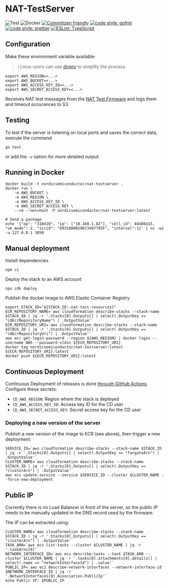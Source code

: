# NAT-TestServer

![Test](https://github.com/NordicSemiconductor/NAT-TestServer/workflows/Test/badge.svg)
![Docker](https://github.com/NordicSemiconductor/NAT-TestServer/workflows/Test%20Docker%20Image/badge.svg)
[![Commitizen friendly](https://img.shields.io/badge/commitizen-friendly-brightgreen.svg)](http://commitizen.github.io/cz-cli/)
[![code style: gofmt](https://img.shields.io/badge/code_style-gofmt-00acd7.svg)](https://golang.org/cmd/gofmt/)
[![code style: prettier](https://img.shields.io/badge/code_style-prettier-ff69b4.svg)](https://github.com/prettier/prettier/)
[![ESLint: TypeScript](https://img.shields.io/badge/ESLint-TypeScript-blue.svg)](https://github.com/typescript-eslint/typescript-eslint)

## Configuration

Make these environment variable available:

> ℹ️ Linux users can use [direnv](https://direnv.net/) to simplify the process.

    export AWS_REGION=<...>
    export AWS_BUCKET=<...>
    export AWS_ACCESS_KEY_ID=<...>
    export AWS_SECRET_ACCESS_KEY=<...>

Receives NAT test messages from the
[NAT Test Firmware](https://github.com/NordicSemiconductor/NAT-TestFirmware/)
and logs them and timeout occurances to S3.

## Testing

To test if the server is listening on local ports and saves the correct data,
execute the command

```
go test
```

or add the `-v` option for more detailed output.

## Running in Docker

    docker build -t nordicsemiconductor/nat-testserver .
    docker run \
        -e AWS_BUCKET \
        -e AWS_REGION \
        -e AWS_ACCESS_KEY_ID \
        -e AWS_SECRET_ACCESS_KEY \
        --rm --net=host -P nordicsemiconductor/nat-testserver:latest

    # Send a package
    echo '{"op": "310410", "ip": ["10.160.1.82"], "cell_id": 84486415, "ue_mode": 2, "iccid": "8931080019073497795F", "interval":1}' | nc -w1 -u 127.0.0.1 3050

## Manual deployment

Install dependencies

    npm ci

Deploy the stack to an AWS account

    npx cdk deploy

Publish the docker image to AWS Elastic Container Registry

    export STACK_ID="${STACK_ID:-nat-test-resources}"
    ECR_REPOSITORY_NAME=`aws cloudformation describe-stacks --stack-name $STACK_ID | jq -r '.Stacks[0].Outputs[] | select(.OutputKey == "cdEcrRepositoryName") | .OutputValue'`
    ECR_REPOSITORY_URI=`aws cloudformation describe-stacks --stack-name $STACK_ID | jq -r '.Stacks[0].Outputs[] | select(.OutputKey == "cdEcrRepositoryUri") | .OutputValue'`
    aws ecr get-login-password --region ${AWS_REGION} | docker login --username AWS --password-stdin ${ECR_REPOSITORY_URI}
    docker tag nordicsemiconductor/nat-testserver:latest ${ECR_REPOSITORY_URI}:latest
    docker push ${ECR_REPOSITORY_URI}:latest

## Continuous Deployment

Continuous Deployment of releases is done
[through GitHub Actions](.github/workflows/cd.yaml). Configure these secrets:

- `CD_AWS_REGION`: Region where the stack is deployed
- `CD_AWS_ACCESS_KEY_ID`: Access key ID for the CD user
- `CD_AWS_SECRET_ACCESS_KEY`: Secret access key for the CD user

### Deploying a new version of the server

Publish a new version of the image to ECR (see above), then trigger a new
deployment:

    SERVICE_ID=`aws cloudformation describe-stacks --stack-name $STACK_ID | jq -r '.Stacks[0].Outputs[] | select(.OutputKey == "fargateArn") | .OutputValue'`
    CLUSTER_NAME=`aws cloudformation describe-stacks --stack-name $STACK_ID | jq -r '.Stacks[0].Outputs[] | select(.OutputKey == "clusterArn") | .OutputValue'`
    aws ecs update-service --service $SERVICE_ID --cluster $CLUSTER_NAME --force-new-deployment

## Public IP

Currently there is no Load Balancer in front of the server, so the public IP
needs to be manually updated in the DNS record used by the firmware.

The IP can be extracted using:

    CLUSTER_NAME=`aws cloudformation describe-stacks --stack-name $STACK_ID | jq -r '.Stacks[0].Outputs[] | select(.OutputKey == "clusterArn") | .OutputValue'`
    TASK_ARN=`aws ecs list-tasks --cluster $CLUSTER_NAME | jq -r '.taskArns[0]'`
    NETWORK_INTERFACE_ID=`aws ecs describe-tasks --task $TASK_ARN --cluster $CLUSTER_NAME | jq -r '.tasks[0].attachments[0].details[] | select(.name == "networkInterfaceId") | .value'`
    PUBLIC_IP=`aws ec2 describe-network-interfaces --network-interface-id $NETWORK_INTERFACE_ID | jq -r '.NetworkInterfaces[0].Association.PublicIp'`
    echo Public IP: $PUBLIC_IP
